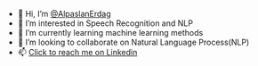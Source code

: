 - 👋 Hi, I’m [@AlpaslanErdag](https://github.com/AlpaslanErdag)
- 👀 I’m interested in Speech Recognition and NLP
- 🌱 I’m currently learning machine learning methods
- 💞️ I’m looking to collaborate on Natural Language Process(NLP)
- 📫 [Click to reach me on Linkedin](https://www.linkedin.com/in/alpaslanerdag/)

<!---
AlpaslanErdag/AlpaslanErdag is a ✨ special ✨ repository because its `README.md` (this file) appears on your GitHub profile.
You can click the Preview link to take a look at your changes.
--->
